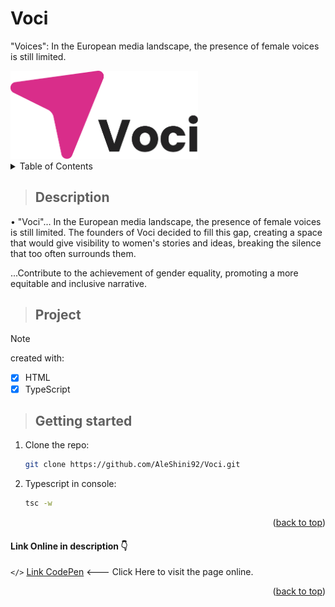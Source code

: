 # Voci
<a id="readme-top"></a>
"Voices":  In the European media landscape, the presence of female voices is still limited.

<!-- PROJECT LOGO -->
<div>
   <img src="src/img/voci.png" alt="logo Voci" title="logo BLOG Voci" width="300">
</div>

<!-- TABLE OF CONTENTS -->
<details>
  <summary top="10px">Table of Contents</summary>
   <ol>
      <li>
         <a href="#description">Description</a>
      </li>
      <li>
         <a href="#project">About The Project</a>
      </li>
      <li>
         <a href="#getting-started">Get Started</a>
      </li>
      <li>
         <a href="#link-Online-in-description">Link Online</a>
      </li>
   </ol>
</details>

> ## **Description**

• "Voci"... In the European media landscape, the presence of female voices is still limited. 
The founders of Voci decided to fill this gap, creating a space that would give visibility to women's stories and ideas, breaking the silence that too often surrounds them.

...Contribute to the achievement of gender equality, promoting a more equitable and inclusive narrative.

> ## **Project**

> [!NOTE]
> created with:

- [x] HTML
- [x] TypeScript

<!-- GETTING STARTED -->
> ## **Getting started**

1. Clone the repo:
   ```sh
   git clone https://github.com/AleShini92/Voci.git
   ```
2. Typescript in console:
   ```sh
   tsc -w
   ```
<p align="right">(<a href="#readme-top">back to top</a>)</p>

<!-- LINK IN DESCRIPTION -->
#### **Link Online in description** 👇

`</>` [Link CodePen](https://codepen.io/AleShini92/pen/emmYxeZ) <--- Click Here to visit the page online.
<p align="right">(<a href="#readme-top">back to top</a>)</p>
